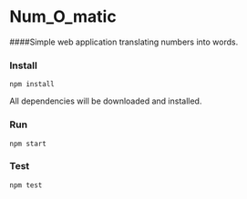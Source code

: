 # Num_O_matic
####Simple web application translating numbers into words.

### Install


	npm install

All dependencies will be downloaded and installed.

### Run

	npm start

### Test

	npm test